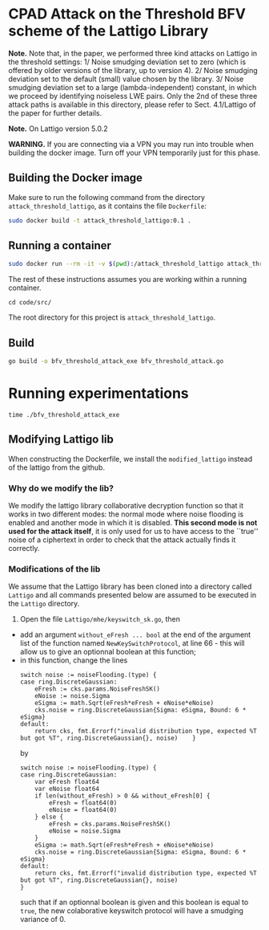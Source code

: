 # CPAD Attack on the Threshold BFV scheme of the Lattigo Library

__Note.__ Note that, in the paper, we performed three kind attacks on Lattigo in the threshold settings:
1/ Noise smudging deviation set to zero (which is offered by older versions of the library, up to version 4).
2/ Noise smudging deviation set to the default (small) value chosen by the library.
3/ Noise smudging deviation set to a large (lambda-independent) constant, in which we proceed by identifying noiseless LWE pairs.
Only the 2nd of these three attack paths is available in this directory, please refer to
 Sect. 4.1/Lattigo of the paper for further details.

__Note.__ On Lattigo version 5.0.2

__WARNING.__  If you are connecting via a VPN you may run into trouble when building the docker image.  Turn off your VPN temporarily just for this phase.  

## Building the Docker image  
Make sure to run the following command from the directory ``attack_threshold_lattigo``, as it contains the file ``Dockerfile``:  
``` bash
sudo docker build -t attack_threshold_lattigo:0.1 .
```

## Running a container  
``` bash
sudo docker run --rm -it -v $(pwd):/attack_threshold_lattigo attack_threshold_lattigo:0.1 /bin/bash
```

The rest of these instructions assumes you are working within a running container.

```
cd code/src/
```

The root directory for this project is ``attack_threshold_lattigo``.

## Build

``` bash
go build -o bfv_threshold_attack_exe bfv_threshold_attack.go
```

# Running experimentations  

```
time ./bfv_threshold_attack_exe
```


## Modifying Lattigo lib

When constructing the Dockerfile, we install the `modified_lattigo` instead of the lattigo from the github.

### Why do we modify the lib?

We modify the lattigo library collaborative decryption function so that it works in two different modes: the normal mode where noise flooding is enabled and another mode in which it is disabled. **This second mode is not used for the attack itself**, it is only used for us to have access to the ``true'' noise of a ciphertext in order to check that the attack actually finds it correctly. 

<!--We modify the lattigo library to be able to disable the minimum noise flooding of the lattigo library.
**This modification is not used for the attack itself!** It allows us here to have access to the ``true'' noise of a ciphertext in order to check that the attack actually finds the noise.-->

### Modifications of the lib

We assume that the Lattigo library has been cloned into a directory called `Lattigo` and all commands presented below are assumed to be executed in the `Lattigo` directory.
1. Open the file `Lattigo/mhe/keyswitch_sk.go`, then
  * add an argument `without_eFresh ... bool` at the end of the argument list of the function named `NewKeySwitchProtocol`, at line 66 - this will allow us to give an optionnal boolean at this function;
  * in this function, change the lines 
    ```
    switch noise := noiseFlooding.(type) {
	case ring.DiscreteGaussian:
		eFresh := cks.params.NoiseFreshSK()
		eNoise := noise.Sigma
		eSigma := math.Sqrt(eFresh*eFresh + eNoise*eNoise)
		cks.noise = ring.DiscreteGaussian{Sigma: eSigma, Bound: 6 * eSigma}
	default:
		return cks, fmt.Errorf("invalid distribution type, expected %T but got %T", ring.DiscreteGaussian{}, noise)    }
    ```
    by
    ```
    switch noise := noiseFlooding.(type) {
	case ring.DiscreteGaussian:
		var eFresh float64
		var eNoise float64
		if len(without_eFresh) > 0 && without_eFresh[0] {
			eFresh = float64(0)
			eNoise = float64(0)
		} else {
			eFresh = cks.params.NoiseFreshSK()
			eNoise = noise.Sigma
		}
		eSigma := math.Sqrt(eFresh*eFresh + eNoise*eNoise)
		cks.noise = ring.DiscreteGaussian{Sigma: eSigma, Bound: 6 * eSigma}
	default:
		return cks, fmt.Errorf("invalid distribution type, expected %T but got %T", ring.DiscreteGaussian{}, noise)
	}
    ```
    such that if an optionnal boolean is given and this boolean is equal to `true`, the new colaborative keyswitch protocol will have a smudging variance of 0.
